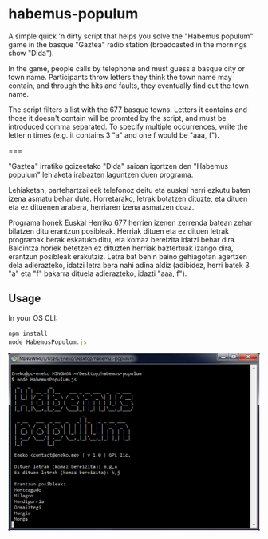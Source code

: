 habemus-populum
===

A simple quick 'n dirty script that helps you solve the "Habemus populum" game in the basque "Gaztea" radio station (broadcasted in the mornings show "Dida").

In the game, people calls by telephone and must guess a basque city or town name. Participants throw letters they think the town name may contain, and through the hits and faults, they eventually find out the town name.

The script filters a list with the 677 basque towns. Letters it contains and those it doesn't contain will be promted by the script, and must be introduced comma separated. To specify multiple occurrences, write the letter n times (e.g. it contains 3 "a" and one f would be "aaa, f").

===

"Gaztea" irratiko goizeetako "Dida" saioan igortzen den "Habemus populum" lehiaketa irabazten laguntzen duen programa.

Lehiaketan, partehartzaileek telefonoz deitu eta euskal herri ezkutu baten izena asmatu behar dute. Horretarako, letrak botatzen dituzte, eta dituen eta ez dituenen arabera, herriaren izena asmatzen doaz.

Programa honek Euskal Herriko 677 herrien izenen zerrenda batean zehar bilatzen ditu erantzun posibleak. Herriak dituen eta ez dituen letrak programak berak eskatuko ditu, eta komaz bereizita idatzi behar dira. Baldintza horiek betetzen ez dituzten herriak baztertuak izango dira, erantzun posibleak erakutziz. Letra bat behin baino gehiagotan agertzen dela adierazteko, idatzi letra bera nahi adina aldiz (adibidez, herri batek 3 "a" eta "f" bakarra dituela adierazteko, idazti "aaa, f").

## Usage

In your OS CLI:

```javascript
npm install
node HabemusPopulum.js

```

![Usage image](/usage.png?raw=true)
